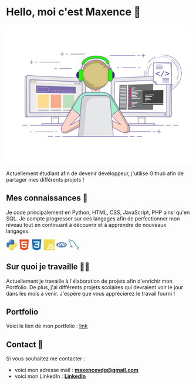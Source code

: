 # Hello, moi c'est Maxence 👋

![image-principale](images/image-principale.gif)

Actuellement étudiant afin de devenir développeur, j'utilise Github afin de partager mes différents projets !


## Mes connaissances 🧠
Je code principalement en Python, HTML, CSS, JavaScript, PHP ainsi qu'en SQL. Je compte progresser sur ces langages afin de perfectionner mon niveau tout en continuant à découvrir et à apprendre de nouveaux langages.

<img src="images/python.svg" width="30" alt="python"> <img src="images/html5.svg" width="30" alt="html5"> <img src="images/css3.svg" width="30" alt="css3"> <img src="images/javascript.svg" width="30" alt="javascript"> <img src="images/php.svg" width="30" alt="php"> <img src="images/mysql.svg" width="30" alt="mysql">


## Sur quoi je travaille 👨‍💻
Actuellement je travaille à l'élaboration de projets afin d'enrichir mon Portfolio. De plus, j'ai différents projets scolaires qui devraient voir le jour dans les mois à venir. J'espère que vous apprécierez le travail fourni !


## Portfolio
Voici le lien de mon portfolio : [link](maxence-vandeghen.fr)

## Contact 📩
Si vous souhaitez me contacter :
* voici mon adresse mail : **maxencevdg@gmail.com**
* voici mon LinkedIn : [**LinkedIn**](https://www.linkedin.com/in/maxence-vandeghen/)
